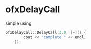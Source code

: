 # ofxDelayCall
simple using 

``` c++
ofxDelayCall::DelayCall(3.0, [=]() {
		cout << "complete " << endl;
	});
```
